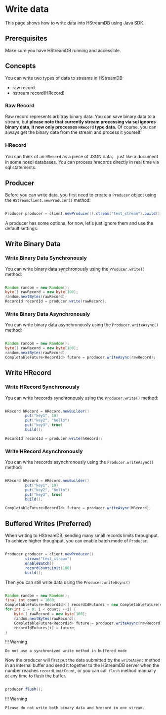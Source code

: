 # Write data

This page shows how to write data into HStreamDB using Java SDK.

## Prerequisites

Make sure you have HStreamDB running and accessible.

## Concepts

You can write two types of data to streams in HStreamDB:

- raw record
- hstream record(HRecord)

### Raw Record

Raw record represents arbitray binary data. You can save binary data to a
stream, but **please note that currently stream processing via sql ignores
binary data, it now only processes `HRecord` type data.** Of course, you can
always get the binary data from the stream and process it yourself.

### HRecord

You can think of an `HRecord` as a piece of JSON data， just like a document in
some nosql databases. You can process hrecords directly in real time via sql
statements.

## Producer

Before you can write data, you first need to create a `Producer` object using
the `HStreamClient.newProducer()` method:

```java

Producer producer = client.newProducer().stream("test_stream").build();

```

A producer has some options, for now, let's just ignore them and use the default
settings.

## Write Binary Data

### Write Binary Data Synchronously

You can write binary data synchronously using the `Producer.write()` method:

```java

Random random = new Random();
byte[] rawRecord = new byte[100];
random.nextBytes(rawRecord);
RecordId recordId = producer.write(rawRecord);

```

### Write Binary Data Asynchronously

You can write binary data asynchronously using the `Producer.writeAsync()`
method:

```java

Random random = new Random();
byte[] rawRecord = new byte[100];
random.nextBytes(rawRecord);
CompletableFuture<RecordId> future = producer.writeAsync(rawRecord);

```

## Write HRecord

### Write HRecord Synchronously

You can write hrecords synchronously using the `Producer.write()` method:

```java

HRecord hRecord = HRecord.newBuilder()
        .put("key1", 10)
        .put("key2", "hello")
        .put("key3", true)
        .build();

RecordId recordId = producer.write(hRecord);

```

### Write HRecord Asynchronously

You can write hrecords asynchronously using the `Producer.writeAsync()` method:

```java

HRecord hRecord = HRecord.newBuilder()
        .put("key1", 10)
        .put("key2", "hello")
        .put("key3", true)
        .build();

CompletableFuture<RecordId> future = producer.writeAsync(hRecord);

```

## Buffered Writes (Preferred)

When writing to HStreamDB, sending many small records limits throughput. To
achieve higher thoughput, you can enable batch mode of `Producer`.

```java

Producer producer = client.newProducer()
        .stream("test_stream")
        .enableBatch()
        .recordCountLimit(100)
        .build();

```

Then you can still write data using the `Producer.writeAsync()`

```java

Random random = new Random();
final int count = 1000;
CompletableFuture<RecordId>[] recordIdFutures = new CompletableFuture[count];
for(int i = 0; i < count; ++i) {
    byte[] rawRecord = new byte[100];
    random.nextBytes(rawRecord);
    CompletableFuture<RecordId> future = producer.writeAsync(rawRecord);
    recordIdFutures[i] = future;
}

```

!!! Warning

    Do not use a synchronized write method in buffered mode

Now the producer will first put the data submitted by the `writeAsync` method in
an internal buffer and send it together to the HStreamDB server when the number
reaches `recordLimitCount`, or you can call `flush` method manually at any time
to flush the buffer.

```java

producer.flush();

```

!!! Warning

    Please do not write both binary data and hrecord in one stream.

